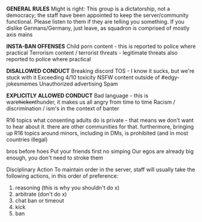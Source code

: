 
**GENERAL RULES**
Might is right: This group is a dictatorship, not a democracy; the staff have been appointed to keep the server/community functional.  Please listen to them if they are telling you something.
If you dislike Germans/Germany, just leave, as squadron is comprised of mostly axis mains

**INSTA-BAN OFFENSES**
Child porn content - this is reported to police where practical
Terrorism content / terrorist threats - legitimate threats also reported to police where practical

**DISALLOWED CONDUCT**
Breaking discord TOS - I know it sucks, but we're stuck with it
Exceeding 4/10 toxicity
NSFW content outside of #edgy-jokesmemes 
Unauthorized advertising
Spam

**EXPLICITLY ALLOWED CONDUCT**
Bad language - this is war~~chicken~~thunder, it makes us all angry from time to time
Racism / discrimination / ism's in the context of banter


R16 topics
what consenting adults do is private - that means we don't want to hear about it. there are other communities for that.
furthermore, bringing up R16 topics around minors, including in DMs, is prohibited (and in most countries illegal)


bros before hoes
	Put your friends first
no simping
	Our egos are already big enough, you don't need to stroke them






Disciplinary Action
To maintain order in the server, staff will usually take the following actions, in this order of preference:
1. reasoning (this is why you shouldn't do x)
2. arbitrate (don't do x)
3. chat ban or timeout
4. kick
5. ban
